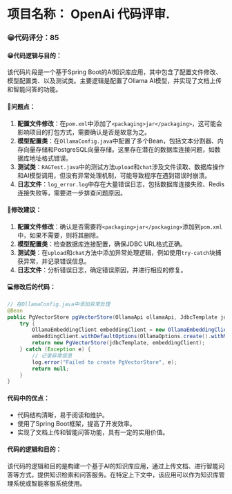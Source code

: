 # 项目名称： OpenAi 代码评审.
### 😀代码评分：85
#### 😀代码逻辑与目的：
该代码片段是一个基于Spring Boot的AI知识库应用，其中包含了配置文件修改、模型配置类、以及测试类。主要逻辑是配置了Ollama AI模型，并实现了文档上传和智能问答的功能。

#### 🤔问题点：
1. **配置文件修改**：在`pom.xml`中添加了`<packaging>jar</packaging>`，这可能会影响项目的打包方式，需要确认是否是故意为之。
2. **模型配置类**：在`OllamaConfig.java`中配置了多个Bean，包括文本分割器、内存向量存储和PostgreSQL向量存储。这里存在潜在的数据库连接问题，如数据库地址格式错误。
3. **测试类**：`RAGTest.java`中的测试方法`upload`和`chat`涉及文件读取、数据库操作和AI模型调用，但没有异常处理机制，可能导致程序在遇到错误时崩溃。
4. **日志文件**：`log_error.log`中存在大量错误日志，包括数据库连接失败、Redis连接失败等，需要进一步排查问题原因。

#### 🎯修改建议：
1. **配置文件修改**：确认是否需要将`<packaging>jar</packaging>`添加到`pom.xml`中，如果不需要，则将其删除。
2. **模型配置类**：检查数据库连接配置，确保JDBC URL格式正确。
3. **测试类**：在`upload`和`chat`方法中添加异常处理逻辑，例如使用`try-catch`块捕获异常，并记录错误信息。
4. **日志文件**：分析错误日志，确定错误原因，并进行相应的修复。

#### 💻修改后的代码：
```java
// 在OllamaConfig.java中添加异常处理
@Bean
public PgVectorStore pgVectorStore(OllamaApi ollamaApi, JdbcTemplate jdbcTemplate) {
    try {
        OllamaEmbeddingClient embeddingClient = new OllamaEmbeddingClient(ollamaApi);
        embeddingClient.withDefaultOptions(OllamaOptions.create().withModel("nomic-embed-text"));
        return new PgVectorStore(jdbcTemplate, embeddingClient);
    } catch (Exception e) {
        // 记录异常信息
        log.error("Failed to create PgVectorStore", e);
        return null;
    }
}
```

#### 代码中的优点：
- 代码结构清晰，易于阅读和维护。
- 使用了Spring Boot框架，提高了开发效率。
- 实现了文档上传和智能问答功能，具有一定的实用价值。

#### 代码的逻辑和目的：
该代码的逻辑和目的是构建一个基于AI的知识库应用，通过上传文档、进行智能问答等方式，提供知识检索和问答服务。在特定上下文中，该应用可以作为知识库管理系统或智能客服系统使用。